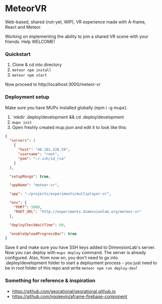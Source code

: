 # MeteorVR
Web-based, shared (not-yet, WIP), VR experience made with A-frame, React and Meteor.

Working on implementing the ability to join a shared VR scene with your friends. Help WELCOME!

### Quickstart

1. Clone & cd into directory
2. `meteor npm install`
3. `meteor npm start`

Now proceed to http//localhost:3000/meteor-vr

### Deployment setup

Make sure you have MUPx installed globally (npm i -g mupx).

1. `mkdir .deploy/development && cd .deploy/development
2. `mupx init`
3. Open freshly created mup.json and edit it to look like this:

```json
{
  "servers": [
    {
      "host": "46.101.228.59",
      "username": "root",
      "pem": "~/.ssh/id_rsa"
    }
  ],

  "setupMongo": true,

  "appName": "meteor-vr",

  "app": "~/projects/experiments/multiplayer-vr",

  "env": {
    "PORT": 5000,
    "ROOT_URL": "http://experiments.dimensionlab.org/meteor-vr"
  },

  "deployCheckWaitTime": 60,

  "enableUploadProgressBar": true
}
```

Save it and make sure you have SSH keys added to DimensionLab's server.
Now you can deploy with `mupx deploy` command. The server is already configured.
Also, from now on, you don't need to go into .deploy/development folder to start
a deployment process - you just need to be in root folder of this repo and write
`meteor npm run deploy-dev`!

### Something for reference & inspiration

* https://github.com/georational/georational.github.io
* https://github.com/ngokevin/aframe-firebase-component
